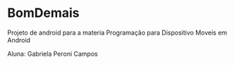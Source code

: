 # BomDemais
Projeto de android para a materia Programação para Dispositivo Moveis em Android
<p>Aluna: Gabriela Peroni Campos</p>
